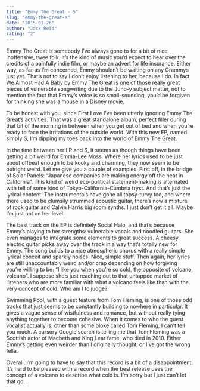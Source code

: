 ```yaml
---
title: "Emmy The Great - S"
slug: "emmy-the-great-s"
date: "2015-01-26"
author: "Jack Reid"
rating: "2"
---
```


Emmy The Great is somebody I’ve always gone to for a bit of nice, inoffensive, twee folk. It’s the kind of music you’d expect to hear over the credits of a painfully indie film, or maybe an advert for life insurance. Either way, as far as I’m concerned, Emmy shouldn’t be waiting on any Grammys just yet. That’s not to say I don’t enjoy listening to her, because I do. In fact, We Almost Had A Baby by Emmy The Great is one of those really great pieces of vulnerable songwriting due to the Juno-y subject matter, not to mention the fact that Emmy’s voice is so small-sounding, you’d be forgiven for thinking she was a mouse in a Disney movie.

To be honest with you, since First Love I’ve been utterly ignoring Emmy The Great’s activities. That was a great standalone album, perfect filler during that bit of the morning in between when you get out of bed and when you’re ready to face the irritations of the outside world. With this new EP, named simply S, I’m dipping my toes back into the world of Emmy The Great.

In the time between her LP and S, it seems as though things have been getting a bit weird for Emma-Lee Moss. Where her lyrics used to be just about offbeat enough to be kooky and charming, they now seem to be outright weird. Let me give you a couple of examples. First off, in the bridge of Solar Panels: “Japanese companies are making energy off the heat in California”. This kind of weird eco-political statement-making is alternated with tell of some kind of Tokyo-California-Cumbria tryst. And that’s just the lyrical content. The instrumentals have gone all topsy-turvy too, and where there used to be clumsily strummed acoustic guitar, there’s now a mixture of rock guitar and Calvin Harris big room synths. I just don’t get it all. Maybe I’m just not on her level.

The best track on the EP is definitely Social Halo, and that’s because Emmy’s playing to her strengths: vulnerable vocals and noodled guitars. She even manages to integrate some elements to great success. A cheesy electric guitar picks away over the track in a way that’s totally new for Emmy. The song builds to a nice atmospheric chorus with a really simple lyrical conceit and sparkly noises. Nice, simple stuff. Then again, her lyrics are still unaccountably weird and/or crap depending on how forgiving you’re willing to be: “I like you when you’re so cold, the opposite of volcano, volcano”. I suppose she’s just reaching out to that untapped market of listeners who are more familiar with what a volcano feels like than with the very concept of cold. Who am I to judge?

Swimming Pool, with a guest feature from Tom Fleming, is one of those odd tracks that just seems to be constantly building to nowhere in particular. It gives a vague sense of wistfulness and romance, but without really tying anything together to become cohesive. When it comes to who the guest vocalist actually is, other than some bloke called Tom Fleming, I can’t tell you much. A cursory Google search is telling me that Tom Fleming was a Scottish actor of Macbeth and King Lear fame, who died in 2010. Either Emmy’s getting even weirder than I originally thought, or I’ve got the wrong fella.

Overall, I’m going to have to say that this record is a bit of a disappointment. It’s hard to be pleased with a record when the best release uses the concept of a volcano to describe what cold is. I’m sorry but I just can’t let that go.
